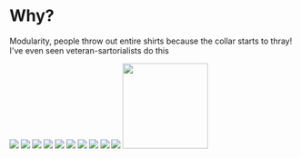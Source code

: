 # Why?

Modularity, people throw out entire shirts because the collar starts to thray! I've even seen veteran-sartorialists do this

<img src="pix/collar1.avif" style="max-width: 390px; height: auto;">
<img src="pix/collar2.avif" style="max-width: 390px; height: auto;">
<img src="pix/collar3.avif" style="max-width: 390px; height: auto;">
<img src="pix/collar4.avif" style="max-width: 390px; height: auto;">
<img src="pix/collar5.avif" style="max-width: 390px; height: auto;">
<img src="pix/collar6.avif" style="max-width: 390px; height: auto;">
<img src="pix/collar7.avif" style="max-width: 390px; height: auto;">
<img src="pix/collar8.avif" style="max-width: 390px; height: auto;">
<img src="pix/collar9.avif" style="max-width: 390px; height: auto;">
<img src="pix/collar10.avif" style="max-width: 390px; height: auto;">
<img src="pix/collar_back_button.avif" style="width:150px; height: auto;">
